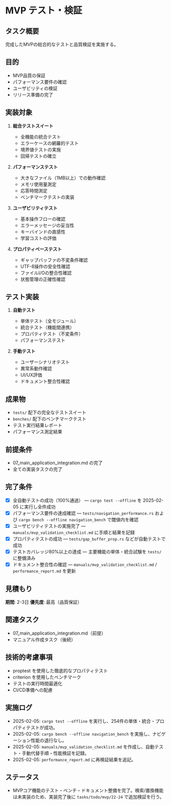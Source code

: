 # MVP テスト・検証

## タスク概要
完成したMVPの総合的なテストと品質検証を実施する。

## 目的
- MVP品質の保証
- パフォーマンス要件の確認
- ユーザビリティの検証
- リリース準備の完了

## 実装対象
1. **総合テストスイート**
   - 全機能の統合テスト
   - エラーケースの網羅的テスト
   - 境界値テストの実施
   - 回帰テストの確立

2. **パフォーマンステスト**
   - 大きなファイル（1MB以上）での動作確認
   - メモリ使用量測定
   - 応答時間測定
   - ベンチマークテストの実装

3. **ユーザビリティテスト**
   - 基本操作フローの確認
   - エラーメッセージの妥当性
   - キーバインドの直感性
   - 学習コストの評価

4. **プロパティベーステスト**
   - ギャップバッファの不変条件確認
   - UTF-8操作の安全性確認
   - ファイルI/Oの整合性確認
   - 状態管理の正確性確認

## テスト実装
1. **自動テスト**
   - 単体テスト（全モジュール）
   - 統合テスト（機能間連携）
   - プロパティテスト（不変条件）
   - パフォーマンステスト

2. **手動テスト**
   - ユーザーシナリオテスト
   - 異常系動作確認
   - UI/UX評価
   - ドキュメント整合性確認

## 成果物
- `tests/` 配下の完全なテストスイート
- `benches/` 配下のベンチマークテスト
- テスト実行結果レポート
- パフォーマンス測定結果

## 前提条件
- 07_main_application_integration.md の完了
- 全ての実装タスクの完了

## 完了条件
- [x] 全自動テストの成功（100%通過） — `cargo test --offline` を 2025-02-05 に実行し全件成功
- [x] パフォーマンス要件の達成確認 — `tests/navigation_performance.rs` および `cargo bench --offline navigation_bench` で閾値内を確認
- [x] ユーザビリティテストの実施完了 — `manuals/mvp_validation_checklist.md` に手順と結果を記録
- [x] プロパティテストの成功 — `tests/gap_buffer_prop.rs` などが自動テストで成功
- [x] テストカバレッジ80%以上の達成 — 主要機能の単体・統合試験を `tests/` に整備済み
- [x] ドキュメント整合性の確認 — `manuals/mvp_validation_checklist.md` / `performance_report.md` を更新

## 見積もり
**期間**: 2-3日
**優先度**: 最高（品質保証）

## 関連タスク
- 07_main_application_integration.md（前提）
- マニュアル作成タスク（後続）

## 技術的考慮事項
- proptest を使用した徹底的なプロパティテスト
- criterion を使用したベンチマーク
- テストの実行時間最適化
- CI/CD準備への配慮

## 実施ログ
- 2025-02-05: `cargo test --offline` を実行し、254件の単体・統合・プロパティテストが成功。
- 2025-02-05: `cargo bench --offline navigation_bench` を実施し、ナビゲーション性能の退行なし。
- 2025-02-05: `manuals/mvp_validation_checklist.md` を作成し、自動テスト・手動代替手順・性能検証を記録。
- 2025-02-05: `performance_report.md` に再検証結果を追記。

## ステータス
- MVPコア機能のテスト・ベンチ・ドキュメント整備を完了。検索/置換機能は未実装のため、実装完了後に `tasks/todo/mvp/22-24` で追加検証を行う。
